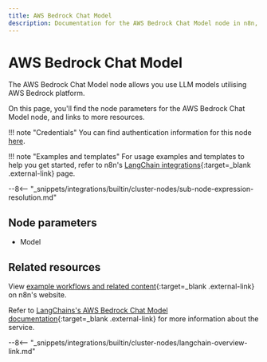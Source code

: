 ```yaml
---
title: AWS Bedrock Chat Model
description: Documentation for the AWS Bedrock Chat Model node in n8n, a workflow automation platform. Includes details of operations and configuration, and links to examples and credentials information.
---
```


# AWS Bedrock Chat Model

The AWS Bedrock Chat Model node allows you use LLM models utilising AWS Bedrock platform.

On this page, you'll find the node parameters for the AWS Bedrock Chat Model node, and links to more resources.

!!! note "Credentials"
    You can find authentication information for this node [here](/integrations/builtin/credentials/aws/).

!!! note "Examples and templates"
	For usage examples and templates to help you get started, refer to n8n's [LangChain integrations](https://n8n.io/integrations/bedrock-model/){:target=_blank .external-link} page.

--8<-- "_snippets/integrations/builtin/cluster-nodes/sub-node-expression-resolution.md"
	
## Node parameters

* Model


## Related resources

View [example workflows and related content](https://n8n.io/integrations/bedrock-model/){:target=_blank .external-link} on n8n's website.

Refer to [LangChains's AWS Bedrock Chat Model documentation](https://js.langchain.com/docs/modules/model_io/models/chat/integrations/bedrock){:target=_blank .external-link} for more information about the service.

--8<-- "_snippets/integrations/builtin/cluster-nodes/langchain-overview-link.md"
